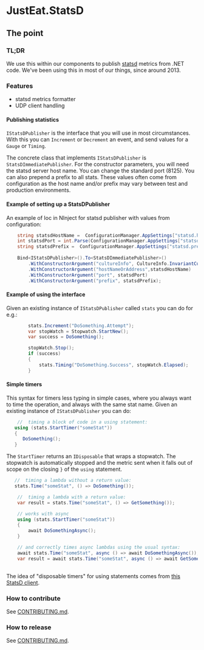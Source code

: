 # JustEat.StatsD

## The point

### TL;DR

We use this within our components to publish [statsd](http://github.com/etsy/statsd) metrics from .NET code. We've been using this in most of our things, since around 2013.

### Features

* statsd metrics formatter
* UDP client handling

#### Publishing statistics

`IStatsDPublisher` is the interface that you will use in most circumstances. With this you can `Increment` or `Decrement` an event, and send values for a `Gauge` or `Timing`.

The concrete class that implements `IStatsDPublisher` is `StatsDImmediatePublisher`. For the constructor parameters, you will need the statsd server host name. You can change the standard port (8125). You can also prepend a prefix to all stats. These values often come from configuration as the host name and/or prefix may vary between test and production environments.

#### Example of setting up a StatsDPublisher

An example of Ioc in NInject for statsd publisher with values from configuration:
```csharp
	string statsdHostName =  ConfigurationManager.AppSettings["statsd.hostname"];
	int statsdPort = int.Parse(ConfigurationManager.AppSettings["statsd.port"]);
	string statsdPrefix =  ConfigurationManager.AppSettings["statsd.prefix"];
		
	Bind<IStatsDPublisher>().To<StatsDImmediatePublisher>()
        .WithConstructorArgument("cultureInfo", CultureInfo.InvariantCulture)
		.WithConstructorArgument("hostNameOrAddress",statsdHostName)
        .WithConstructorArgument("port", statsdPort)
        .WithConstructorArgument("prefix", statsdPrefix);

```

#### Example of using the interface

Given an existing instance of `IStatsDPublisher` called `stats` you can do for e.g.:

```csharp
		stats.Increment("DoSomething.Attempt");
		var stopWatch = Stopwatch.StartNew();
        var success = DoSomething();

		stopWatch.Stop();
		if (success)
        {
			stats.Timing("DoSomething.Success", stopWatch.Elapsed);
		}
```

#### Simple timers

This syntax for timers less typing in simple cases, where you always want to time the operation, and always with the same stat name. Given an existing instance of `IStatsDPublisher` you can do:

```csharp
    //  timing a block of code in a using statement:
   using (stats.StartTimer("someStat"))
   {
      DoSomething();
   }
```
 
The `StartTimer` returns an `IDisposable` that wraps a stopwatch. The stopwatch is automatically stopped and the metric sent when it falls out of scope on the closing `}` of the `using` statement.
 
```csharp
   //  timing a lambda without a return value:
   stats.Time("someStat", () => DoSomething());

    //  timing a lambda with a return value:
    var result = stats.Time("someStat", () => GetSomething());

    // works with async
    using (stats.StartTimer("someStat"))
    {
        await DoSomethingAsync();
    }

    // and correctly times async lambdas using the usual syntax:
    await stats.Time("someStat", async () => await DoSomethingAsync());
    var result = await stats.Time("someStat", async () => await GetSomethingAsync());
    
```

The idea of "disposable timers" for using statements comes from [this StatsD client](https://github.com/Pereingo/statsd-csharp-client).


### How to contribute

See [CONTRIBUTING.md](CONTRIBUTING.md).

### How to release
See [CONTRIBUTING.md](CONTRIBUTING.md).

